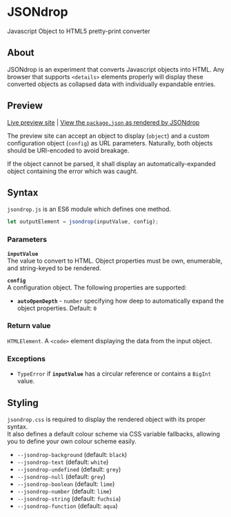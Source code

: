 # JSONdrop
Javascript Object to HTML5 pretty-print converter

## About
JSONdrop is an experiment that converts Javascript objects into HTML. Any browser that supports `<details>` elements properly will display these converted objects as collapsed data with individually expandable entries.

## Preview
[Live preview site](https://aprilsylph.github.io/JSONdrop/preview/) | [View the `package.json` as rendered by JSONdrop](https://aprilsylph.github.io/JSONdrop/preview/?object=%7B%22license%22%3A%22GPL-3.0%22%2C%22repository%22%3A%22github%3AAprilSylph%2FJSONdrop%22%2C%22scripts%22%3A%7B%22test%22%3A%22eslint%20.%22%7D%2C%22devDependencies%22%3A%7B%22eslint%22%3A%22%5E7.32.0%22%2C%22eslint-config-semistandard%22%3A%22%5E16.0.0%22%2C%22eslint-config-standard%22%3A%22%5E16.0.3%22%2C%22eslint-plugin-import%22%3A%22%5E2.25.3%22%2C%22eslint-plugin-node%22%3A%22%5E11.1.0%22%2C%22eslint-plugin-promise%22%3A%22%5E5.2.0%22%2C%22minify%22%3A%22%5E5.1.1%22%7D%7D&config=%7B%22autoOpenDepth%22%3A1%7D)

The preview site can accept an object to display (`object`) and a custom configuration object (`config`) as URL parameters. Naturally, both objects should be URI-encoded to avoid breakage.

If the object cannot be parsed, it shall display an automatically-expanded object containing the error which was caught.

## Syntax

`jsondrop.js` is an ES6 module which defines one method.

```js
let outputElement = jsondrop(inputValue, config);
```

### Parameters

**`inputValue`**  
The value to convert to HTML. Object properties must be own, enumerable, and string-keyed to be rendered.

**`config`**  
A configuration object. The following properties are supported:
- **`autoOpenDepth`** - `number` specifying how deep to automatically expand the object properties. Default: `0`

### Return value

`HTMLElement`. A `<code>` element displaying the data from the input object.

### Exceptions

- `TypeError` if **`inputValue`** has a circular reference or contains a `BigInt` value.

## Styling

`jsondrop.css` is required to display the rendered object with its proper syntax.  
It also defines a default colour scheme via CSS variable fallbacks, allowing you to define your own colour scheme easily.

- `--jsondrop-background` (default: `black`)
- `--jsondrop-text` (default: `white`)
- `--jsondrop-undefined` (default: `grey`)
- `--jsondrop-null` (default: `grey`)
- `--jsondrop-boolean` (default: `lime`)
- `--jsondrop-number` (default: `lime`)
- `--jsondrop-string` (default: `fuchsia`)
- `--jsondrop-function` (default: `aqua`)
